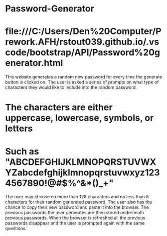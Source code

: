 # Password-Generator
# file:///C:/Users/Den%20Computer/Prework.AFH/rstout039.github.io/.vscode/bootstrap/API/Password%20generator.html
This website generates a random new password for every time the generate button is clicked on.
The user is asked a series of prompts on what type of characters they would like to include into the random password. 
# The characters are either uppercase, lowercase, symbols, or letters 
# Such as "ABCDEFGHIJKLMNOPQRSTUVWXYZabcdefghijklmnopqrstuvwxyz1234567890!@#$%^&*()_+"
The user may choose no more than 128 characters and no less than 8 characters for their random generated password.
The user also has the chance to copy their new password and paste it into the browser.
The previous passwords the user generates are then stored underneath previous passwords.
When the browser is refreshed all the previous passwords disappear and the user is prompted again with the same questions.
